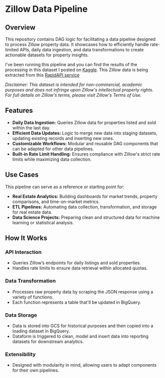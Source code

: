 # Zillow Data Pipeline

## Overview
This repository contains DAG logic for facilitating a data pipeline designed to process Zillow property data. It showcases how to efficiently handle rate-limited APIs, daily data ingestion, and data transformations to create actionable datasets for property insights.

I've been running this pipeline and you can find the results of the processing in this dataset I posted on [Kaggle](https://www.kaggle.com/datasets/tonygordonjr/zillow-real-estate-data?select=property_listings.csv).  This Zillow data is being extracted from this [RapidAPI service](https://rapidapi.com/apimaker/api/Zillow.com)

*Disclaimer: This dataset is intended for non-commercial, academic purposes and does not infringe upon Zillow's intellectual property rights. For full details on Zillow's terms, please visit Zillow's Terms of Use.*

## Features
- **Daily Data Ingestion:** Queries Zillow data for properties listed and sold within the last day.
- **Efficient Data Updates:** Logic to merge new data into staging datasets, updating existing records and inserting new ones.
- **Customizable Workflows:** Modular and reusable DAG components that can be adapted for other data pipelines.
- **Built-in Rate Limit Handling:** Ensures compliance with Zillow's strict rate limits while maximizing data collection.

## Use Cases
This pipeline can serve as a reference or starting point for:
- **Real Estate Analytics:** Building dashboards for market trends, property comparisons, and time-on-market metrics.
- **ETL Pipelines:** Automating data collection, transformation, and storage for real estate data.
- **Data Science Projects:** Preparing clean and structured data for machine learning or statistical analysis.

## How It Works

### API Interaction
- Queries Zillow’s endpoints for daily listings and sold properties.
- Handles rate limits to ensure data retrieval within allocated quotas.

### Data Transformation
- Processes raw property data by scraping the JSON response using a variety of functions.
- Each function represents a table that'll be updated in BigQuery.


### Data Storage
- Data is stored into GCS for historical purposes and then copied into a loading dataset in BigQuery.
- Dataform is triggered to clean, model and insert data into reporting datasets for downstream analytics.


### Extensibility
- Designed with modularity in mind, allowing users to adapt components for their own pipelines.
